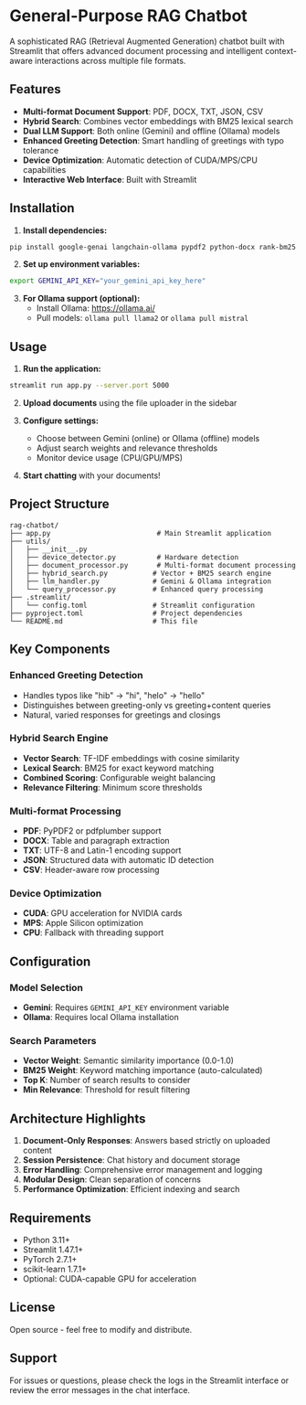 # General-Purpose RAG Chatbot

A sophisticated RAG (Retrieval Augmented Generation) chatbot built with Streamlit that offers advanced document processing and intelligent context-aware interactions across multiple file formats.

## Features

- **Multi-format Document Support**: PDF, DOCX, TXT, JSON, CSV
- **Hybrid Search**: Combines vector embeddings with BM25 lexical search
- **Dual LLM Support**: Both online (Gemini) and offline (Ollama) models
- **Enhanced Greeting Detection**: Smart handling of greetings with typo tolerance
- **Device Optimization**: Automatic detection of CUDA/MPS/CPU capabilities
- **Interactive Web Interface**: Built with Streamlit

## Installation

1. **Install dependencies:**
```bash
pip install google-genai langchain-ollama pypdf2 python-docx rank-bm25 scikit-learn streamlit torch
```

2. **Set up environment variables:**
```bash
export GEMINI_API_KEY="your_gemini_api_key_here"
```

3. **For Ollama support (optional):**
   - Install Ollama: https://ollama.ai/
   - Pull models: `ollama pull llama2` or `ollama pull mistral`

## Usage

1. **Run the application:**
```bash
streamlit run app.py --server.port 5000
```

2. **Upload documents** using the file uploader in the sidebar

3. **Configure settings:**
   - Choose between Gemini (online) or Ollama (offline) models
   - Adjust search weights and relevance thresholds
   - Monitor device usage (CPU/GPU/MPS)

4. **Start chatting** with your documents!

## Project Structure

```
rag-chatbot/
├── app.py                          # Main Streamlit application
├── utils/
│   ├── __init__.py
│   ├── device_detector.py          # Hardware detection
│   ├── document_processor.py       # Multi-format document processing
│   ├── hybrid_search.py           # Vector + BM25 search engine
│   ├── llm_handler.py             # Gemini & Ollama integration
│   └── query_processor.py         # Enhanced query processing
├── .streamlit/
│   └── config.toml                # Streamlit configuration
├── pyproject.toml                 # Project dependencies
└── README.md                      # This file
```

## Key Components

### Enhanced Greeting Detection
- Handles typos like "hib" → "hi", "helo" → "hello"
- Distinguishes between greeting-only vs greeting+content queries
- Natural, varied responses for greetings and closings

### Hybrid Search Engine
- **Vector Search**: TF-IDF embeddings with cosine similarity
- **Lexical Search**: BM25 for exact keyword matching
- **Combined Scoring**: Configurable weight balancing
- **Relevance Filtering**: Minimum score thresholds

### Multi-format Processing
- **PDF**: PyPDF2 or pdfplumber support
- **DOCX**: Table and paragraph extraction
- **TXT**: UTF-8 and Latin-1 encoding support
- **JSON**: Structured data with automatic ID detection
- **CSV**: Header-aware row processing

### Device Optimization
- **CUDA**: GPU acceleration for NVIDIA cards
- **MPS**: Apple Silicon optimization
- **CPU**: Fallback with threading support

## Configuration

### Model Selection
- **Gemini**: Requires `GEMINI_API_KEY` environment variable
- **Ollama**: Requires local Ollama installation

### Search Parameters
- **Vector Weight**: Semantic similarity importance (0.0-1.0)
- **BM25 Weight**: Keyword matching importance (auto-calculated)
- **Top K**: Number of search results to consider
- **Min Relevance**: Threshold for result filtering

## Architecture Highlights

1. **Document-Only Responses**: Answers based strictly on uploaded content
2. **Session Persistence**: Chat history and document storage
3. **Error Handling**: Comprehensive error management and logging
4. **Modular Design**: Clean separation of concerns
5. **Performance Optimization**: Efficient indexing and search

## Requirements

- Python 3.11+
- Streamlit 1.47.1+
- PyTorch 2.7.1+
- scikit-learn 1.7.1+
- Optional: CUDA-capable GPU for acceleration

## License

Open source - feel free to modify and distribute.

## Support

For issues or questions, please check the logs in the Streamlit interface or review the error messages in the chat interface.